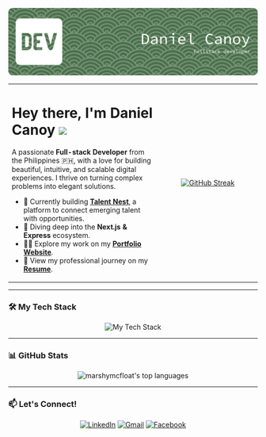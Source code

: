 <!-- 
Hello, Daniel! 
This is the final version with your custom-designed streak card correctly implemented.
-->

<!-- Main Banner - Using the rounded version for consistency -->
<p align="center">
  <img src="https://raw.githubusercontent.com/marshymcfloat/marshymcfloat/main/github-header-banner.png" alt="Daniel Canoy - Full-Stack Developer Banner">
</p>

<!-- Two-Column Layout for Intro & Stats -->
<table>
  <tr>
    <td valign="middle" width="60%">
      <h1>
        Hey there, I'm Daniel Canoy 
        <img src="https://media.giphy.com/media/hvRJCLFzcasrR4ia7z/giphy.gif" width="30px"/>
      </h1>
      <p>
        A passionate <strong>Full-stack Developer</strong> from the Philippines 🇵🇭, with a love for building beautiful, intuitive, and scalable digital experiences. I thrive on turning complex problems into elegant solutions.
      </p>
      <ul>
        <li>🔭 Currently building <strong><a href="https://talentnesttt.vercel.app/">Talent Nest</a></strong>, a platform to connect emerging talent with opportunities.</li>
        <li>🌱 Diving deep into the <strong>Next.js & Express</strong> ecosystem.</li>
        <li>👨‍💻 Explore my work on my <strong><a href="https://danielcanoy.vercel.app/">Portfolio Website</a></strong>.</li>
        <li>📄 View my professional journey on my <strong><a href="https://drive.google.com/file/d/10m1ACSgeCu-LXQEE5wtIVrBQBV9EwEgT/view?usp=sharing">Resume</a></strong>.</li>
      </ul>
    </td>
    <td valign="middle" width="40%">
      <!-- Your Custom-Designed GitHub Streak Card -->
      <p align="center">
    <a href="https://git.io/streak-stats"><img src="https://streak-stats.demolab.com?user=marshymcfloat&theme=dark&hide_border=true&short_numbers=true&card_height=300&background=45%2C418851%2C0F2711&hide_longest_streak=true" alt="GitHub Streak" /></a>
      </p>
    </td>
  </tr>
</table>

---

### 🛠️ My Tech Stack
<p align="center">
  <img src="https://skillicons.dev/icons?i=ts,react,nextjs,nodejs,express,mongodb,postgres,tailwind,aws,figma,git" alt="My Tech Stack"/>
</p>

---

### 📊 GitHub Stats
<!-- Updated border_radius to 4.5 to match your new streak card -->
<p align="center">
  <img src="https://github-readme-stats.vercel.app/api/top-langs/?username=marshymcfloat&layout=compact&hide_border=true&title_color=34D399&text_color=FFFFFF&bg_color=0D1117&border_radius=4.5" alt="marshymcfloat's top languages" />
</p>

---

### 📫 Let's Connect!
<p align="center">
  <a href="https://linkedin.com/in/danimcfloat515" target="_blank" rel="noopener noreferrer"><img src="https://img.icons8.com/plasticine/100/000000/linkedin.png" width="60" alt="LinkedIn"/></a>
  <a href="mailto:canoydaniel06@gmail.com" target="_blank" rel="noopener noreferrer"><img src="https://img.icons8.com/plasticine/100/000000/gmail-new.png" width="60" alt="Gmail"/></a>
  <a href="https://fb.com/rosesrblacc" target="_blank" rel="noopener noreferrer"><img src="https://img.icons8.com/plasticine/100/000000/facebook-new.png" width="60" alt="Facebook"/></a>
</p>
